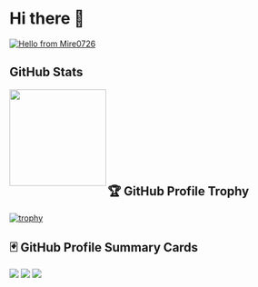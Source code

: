 <!--
**Mire0726/Mire0726** is a ✨ _special_ ✨ repository because its `README.md` (this file) appears on your GitHub profile.

Here are some ideas to get you started:

- 🔭 I’m currently working on ...
- 🌱 I’m currently learning ...
- 👯 I’m looking to collaborate on ...
- 🤔 I’m looking for help with ...
- 💬 Ask me about ...
- 📫 How to reach me: ...
- 😄 Pronouns: ...
- ⚡ Fun fact: ...
-->
# Hi there 👋
<a href="https://github.com/Mire0726"><img alt="Hello from Mire0726" src="https://typograssy.deno.dev/api?text=%20Hi!%20I'm%20Mire0726!%20"></a>

##  GitHub Stats
<p align="left"> 
    <img height="170" align="left" src="https://github-readme-stats.vercel.app/api?username=Mire0726&count_private=true&show_icons=true&theme=nord&">

<br>
<br>
<br>
<br>
<br>
<br>
<br>
<br>
    
## 🏆 GitHub Profile Trophy
[![trophy](https://github-profile-trophy.vercel.app/?username=Mire0726&count_private=true&theme=nord&column=7)](https://github.com/ryo-ma/github-profile-trophy)

## 🃏 GitHub Profile Summary Cards
![](https://github-profile-summary-cards.vercel.app/api/cards/profile-details?username=Mire0726&count_private=true&theme=nord_dark)
![](https://github-profile-summary-cards.vercel.app/api/cards/repos-per-language?username=Mire0726&count_private=true&theme=nord_dark)
![](https://github-profile-summary-cards.vercel.app/api/cards/most-commit-language?username=Mire0726&count_private=true&theme=nord_dark)


